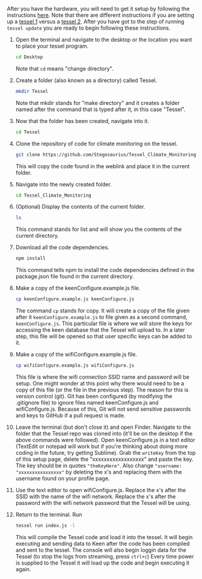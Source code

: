 After you have the hardware, you will need to get it setup by following the instructions [here](http://start.tessel.io/install). Note that there are different instructions if you are setting up a [tessel 1](http://start.tessel.io/install) versus a [tessel 2](https://tessel.github.io/t2-start/). After you have got to the step of running `tessel update` you are ready to begin following these instructions.

1. Open the terminal and navigate to the desktop or the location you want to place your tessel program.
    ```bash
    cd Desktop
    ```
    Note that `cd` means "change directory".

2. Create a folder (also known as a directory) called Tessel. 
    ```bash
    mkdir Tessel
    ```
    Note that mkdir stands for "make directory" and it creates a folder named after the command that is typed after it, in this case "Tessel".

3. Now that the folder has been created, navigate into it. 
    ```bash
    cd Tessel
    ``` 

4. Clone the repository of code for climate monitoring on the tessel. 
    ```bash
    git clone https://github.com/Stegosaurius/Tessel_Climate_Monitoring
    ``` 
    This will copy the code found in the weblink and place it in the current folder.

5. Navigate into the newly created folder.
    ```bash 
    cd Tessel_Climate_Monitoring
    ```

6. (Optional) Display the contents of the current folder.
    ```bash
    ls
    ``` 
    This command stands for list and will show you the contents of the current directory.

7. Download all the code dependencies. 
    ```bash
    npm install
    ```
    This command tells npm to install the code dependencies defined in the package.json file found in the current directory.

8. Make a copy of the keenConfigure.example.js file. 
    ```bash
    cp keenConfigure.example.js keenConfigure.js
    ``` 
    The command `cp` stands for copy. It will create a copy of the file given after it `keenConfigure.example.js` to file given as a second command, `keenConfigure.js`. This particular file is where we will store the keys for accessing the keen database that the Tessel will upload to. In a later step, this file will be opened so that user specific keys can be added to it.

9. Make a copy of the wifiConfigure.example.js file.
    ```bash
    cp wifiConfigure.example.js wifiConfigure.js
    ```
    This file is where the wifi connection SSID name and password will be setup.  One might wonder at this point why there would need to be a copy of this file (or the file in the previous step). The reason for this is version control (git). Git has been configured (by modifying the .gitignore file) to ignore files named keenConfigure.js and wifiConfigure.js. Because of this, Git will not send sensitive passwords and keys to GitHub if a pull request is made.

10. Leave the terminal (but don't close it) and open Finder. Navigate to the folder that the Tessel repo was cloned into (it'll be on the desktop if the above commands were followed). Open keenConfigure.js in a text editor (TextEdit or notepad will work but if you're thinking about doing more coding in the future, try getting Sublime). Grab the `writeKey` from the top of this setup page, delete the "xxxxxxxxxxxxxxxxxx" and paste the key. The key should be in quotes `"theKeyHere"`. Also change `"username: "xxxxxxxxxxxxxxxx"` by deleting the x's and replacing them with the username found on your profile page.

11. Use the text editor to open wifiConfigure.js. Replace the x's after the SSID with the name of the wifi network. Replace the x's after the password with the wifi network password that the Tessel will be using.

12. Return to the terminal. Run 
    ```bash
    tessel run index.js -l
    ```
    This will compile the Tessel code and load it into the tessel. It will begin executing and sending data to Keen after the code has been compiled and sent to the tessel. The console will also begin loggin data for the Tessel (to stop the logs from streaming, press `ctrl+c`) Every time power is supplied to the Tessel it will load up the code and begin executing it again.


